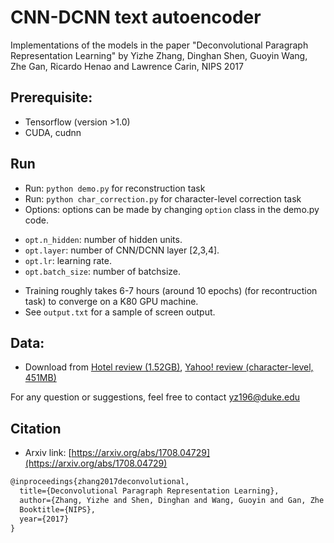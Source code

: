# CNN-DCNN text autoencoder

Implementations of the models in the paper "Deconvolutional Paragraph Representation Learning" by Yizhe Zhang, Dinghan Shen, Guoyin Wang, Zhe Gan, Ricardo Henao and Lawrence Carin, NIPS 2017

## Prerequisite: 
* Tensorflow (version >1.0)
* CUDA, cudnn


## Run 
* Run: `python demo.py` for reconstruction task
* Run: `python char_correction.py` for character-level correction task
* Options: options can be made by changing `option` class in the demo.py code. 

- `opt.n_hidden`: number of hidden units.
- `opt.layer`: number of CNN/DCNN layer [2,3,4].
- `opt.lr`: learning rate.
- `opt.batch_size`: number of batchsize.

* Training roughly takes 6-7 hours (around 10 epochs) (for recontruction task) to converge on a K80 GPU machine.
* See `output.txt` for a sample of screen output.

## Data: 
* Download from [Hotel review (1.52GB)](https://drive.google.com/file/d/0B52eYWrYWqIpQzhBNkVxaV9mMjQ/view), [Yahoo! review (character-level, 451MB)](https://drive.google.com/open?id=1kBIAWyi3kvcMme-_1q4OU881yWH_j3ki)


For any question or suggestions, feel free to contact yz196@duke.edu

## Citation 
* Arxiv link: [https://arxiv.org/abs/1708.04729](https://arxiv.org/abs/1708.04729)
```latex
@inproceedings{zhang2017deconvolutional,
  title={Deconvolutional Paragraph Representation Learning},
  author={Zhang, Yizhe and Shen, Dinghan and Wang, Guoyin and Gan, Zhe and Henao, Ricardo and Carin, Lawrence},
  Booktitle={NIPS},
  year={2017}
}
```
